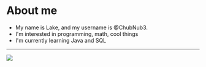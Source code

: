 # About me
- My name is Lake, and my username is @ChubNub3.
- I'm interested in programming, math, cool things
- I'm currently learning Java and SQL
---------------------------------------------

[<img src="https://img.shields.io/badge/LABEL-MESSAGE-COLOR.svg?logo=LOGO">](<www.google.com>)

<!---
- 👋 Hi, I’m @ChubNub3
- 👀 I’m interested in ...
- 🌱 I’m currently learning ...
- 💞️ I’m looking to collaborate on ...
- 📫 How to reach me ...
--->
<!---
ChubNub3/ChubNub3 is a ✨ special ✨ repository because its `README.md` (this file) appears on your GitHub profile.
You can click the Preview link to take a look at your changes.
--->
